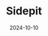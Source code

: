 ---  
layout: startup_page  
title: "Sidepit"  
id: "sidepit.com"  
permalink: "/sidepitsidepit.com10102024/"  
website: "https://sidepit.com/"  
funding_round: "Pre-Seed"  
funding_amount: ""  
investors: "Individual investors from around the world"  
about: "Sidepit is a fintech startup developing a patented Decentralized Limit Order Book (DLOB) technology for a transformative trading platform. Its core mission is to democratize trading by eliminating market manipulation prevalent in both centralized and decentralized exchanges, creating a fair and transparent environment for all traders. The DLOB prevents risks like flash crashes and front-running."  
markets: "Fintech, Blockchain, Trading Platform"  
hq: "Berkeley, California, United States"  
founded_year: "2023"  
linkedin: "https://www.linkedin.com/company/sidepit?trk=ppro_cprof"  
twitter: "https://x.com/SidepitExchange"  
instagram: ""  
facebook: ""  
crunchbase: "https://www.crunchbase.com/organization/sidepit"  
pitchbook: ""  

date_display: "10-Oct-2024"  
date: "2024-10-10"

# SEO Optimization  
meta_title: "Sidepit - Pre-Seed"  
meta_description: "Sidepit, Sidepit is a fintech startup developing a patented Decentralized Limit Order Book (DLOB) technology for a transformative trading platform. Its core mi..."  
meta_keywords: "Sidepit, Fintech, Blockchain, Trading Platform, Pre-Seed funding"  
canonical_url: "https://startup.projectstartups.com/sidepitsidepit.com10102024/"  
---